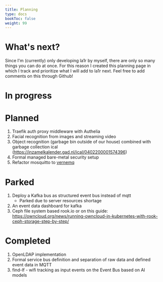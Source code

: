 ```yaml
---
title: Planning
type: docs
bookToc: false
weight: 99
---
```

# What's next?
Since I'm (currently) only developing la1r by myself, there are only so many things you can do at once. 
For this reason I created this planning page in which I track and prioritize what I will add to la1r next.
Feel free to add comments on this through Github!

# In progress

# Planned
1. Traefik auth proxy middleware with Authelia
1. Facial recognition from images and streaming video
1. Object recognition (garbage bin outside of our house) combined with garbage collection ical (https://inzamelkalender.gad.nl/ical/0402200001574396)
1. Formal managed bare-metal security setup
1. Refactor mosquitto to [vernemq](https://vernemq.com/)


# Parked
1. Deploy a Kafka bus as structured event bus instead of mqtt
    * Parked due to server resources shortage
1. An event data dashboard for kafka
1. Ceph file system based rook.io or on this guide: https://owncloud.org/news/running-owncloud-in-kubernetes-with-rook-ceph-storage-step-by-step/

# Completed
1. OpenLDAP implementation
1. Formal service bus definition and separation of raw data and defined event data in MQTT
1. find-lf - wifi tracking as input events on the Event Bus based on AI models